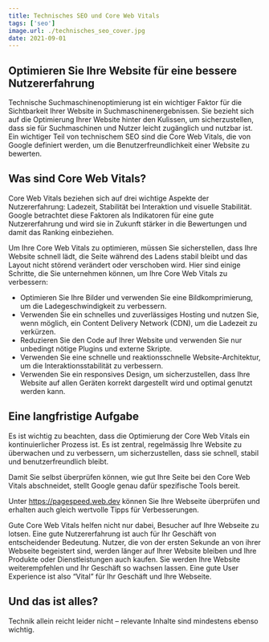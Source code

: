 ```yaml
---
title: Technisches SEO und Core Web Vitals
tags: ['seo']
image.url: ./technisches_seo_cover.jpg
date: 2021-09-01
---
```


## Optimieren Sie Ihre Website für eine bessere Nutzererfahrung

Technische Suchmaschinenoptimierung ist ein wichtiger Faktor für die Sichtbarkeit Ihrer Website in Suchmaschinenergebnissen. Sie bezieht sich auf die Optimierung Ihrer Website hinter den Kulissen, um sicherzustellen, dass sie für Suchmaschinen und Nutzer leicht zugänglich und nutzbar ist. Ein wichtiger Teil von technischem SEO sind die Core Web Vitals, die von Google definiert werden, um die Benutzerfreundlichkeit einer Website zu bewerten.

## Was sind Core Web Vitals?

Core Web Vitals beziehen sich auf drei wichtige Aspekte der Nutzererfahrung: Ladezeit, Stabilität bei Interaktion und visuelle Stabilität. Google betrachtet diese Faktoren als Indikatoren für eine gute Nutzererfahrung und wird sie in Zukunft stärker in die Bewertungen und damit das Ranking einbeziehen.

Um Ihre Core Web Vitals zu optimieren, müssen Sie sicherstellen, dass Ihre Website schnell lädt, die Seite während des Ladens stabil bleibt und das Layout nicht störend verändert oder verschoben wird. Hier sind einige Schritte, die Sie unternehmen können, um Ihre Core Web Vitals zu verbessern:

-   Optimieren Sie Ihre Bilder und verwenden Sie eine Bildkomprimierung, um die Ladegeschwindigkeit zu verbessern.
-   Verwenden Sie ein schnelles und zuverlässiges Hosting und nutzen Sie, wenn möglich, ein Content Delivery Network (CDN), um die Ladezeit zu verkürzen.
-   Reduzieren Sie den Code auf Ihrer Website und verwenden Sie nur unbedingt nötige Plugins und externe Skripte.
-   Verwenden Sie eine schnelle und reaktionsschnelle Website-Architektur, um die Interaktionsstabilität zu verbessern.
-   Verwenden Sie ein responsives Design, um sicherzustellen, dass Ihre Website auf allen Geräten korrekt dargestellt wird und optimal genutzt werden kann.

## Eine langfristige Aufgabe

Es ist wichtig zu beachten, dass die Optimierung der Core Web Vitals ein kontinuierlicher Prozess ist. Es ist zentral, regelmässig Ihre Website zu überwachen und zu verbessern, um sicherzustellen, dass sie schnell, stabil und benutzerfreundlich bleibt.

Damit Sie selbst überprüfen können, wie gut Ihre Seite bei den Core Web Vitals abschneidet, stellt Google genau dafür spezifische Tools bereit.

Unter https://pagespeed.web.dev können Sie Ihre Webseite überprüfen und erhalten auch gleich wertvolle Tipps für Verbesserungen.

Gute Core Web Vitals helfen nicht nur dabei, Besucher auf Ihre Webseite zu lotsen. Eine gute Nutzererfahrung ist auch für Ihr Geschäft von entscheidender Bedeutung. Nutzer, die von der ersten Sekunde an von ihrer Webseite begeistert sind, werden länger auf Ihrer Website bleiben und Ihre Produkte oder Dienstleistungen auch kaufen. Sie werden Ihre Website weiterempfehlen und Ihr Geschäft so wachsen lassen. Eine gute User Experience ist also “Vital” für Ihr Geschäft und Ihre Webseite.

## Und das ist alles?

Technik allein reicht leider nicht – relevante Inhalte sind mindestens ebenso wichtig.
